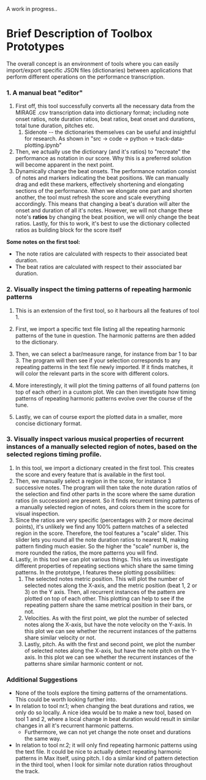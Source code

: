 A work in progress..

# Brief Description of Toolbox Prototypes

The overall concept is an environment of tools where you can easily import/export specific JSON files (dictionaries) between applications that perform different operations on the performance transcription. 

### 1. **A manual beat "editor"**

1. First off, this tool successfully converts all the necessary data from the MIRAGE .csv transcription data into dictionary format; including note onset ratios, note duration ratios, beat ratios, beat onset and durations, total tune duration, pitches etc.
	1. Sidenote -- the dictionaries themselves can be useful and insightful for research. As shown in "src -> code -> python -> track-data-plotting.ipynb" 
2. Then, we actually use the dictionary (and it's ratios) to "recreate" the performance as notation in our score. Why this is a preferred solution will become apparent in the next point.
3. Dynamically change the beat onsets. The performance notation consist of notes and markers indicating the beat positions. We can manually drag and edit these markers, effectively shortening and elongating sections of the performance. When we elongate one part and shorten another, the tool must refresh the score and scale everything accordingly. This means that changing a beat's duration will alter the onset and duration of all it's notes. However, we will not change these note's **ratios** by changing the beat position, we will only change the beat ratios. Lastly, for this to work, it's best to use the dictionary collected ratios as building block for the score itself

**Some notes on the first tool:**

* The note ratios are calculated with respects to their associated beat duration.
* The beat ratios are calculated with respect to their associated bar duration.

### 2. Visually inspect the **timing patterns of repeating harmonic patterns**

1. This is an extension of the first tool, so it harbours all the features of tool 1.

2. First, we import a specific text file listing all the repeating harmonic patterns of the tune in question. The harmonic patterns are then added to the dictionary.

3. Then, we can select a bar/measure range, for instance from bar 1 to bar 3. The program will then see if your selection corresponds to any repeating patterns in the text file newly imported. If it finds matches, it will color the relevant parts in the score with different colors. 

4. More interestingly, it will plot the timing patterns of all found patterns (on top of each other) in a custom plot. We can then investigate how timing patterns of repeating harmonic patterns evolve over the course of the tune. 

5. Lastly, we can of course export the plotted data in a smaller, more concise dictionary format.



### 3. Visually inspect various musical properties of **recurrent instances of a manually selected region of notes**, based on the selected regions timing profile.

1. In this tool, we import a dictionary created in the first tool. This creates the score and every feature that is available in the first tool.
2. Then, we manually select a region in the score, for instance 3 successive notes. The program will then take the note duration ratios of the selection and find other parts in the score where the same duration ratios (in succession) are present. So it finds recurrent timing patterns of a manually selected region of notes, and colors them in the score for visual inspection.
3. Since the ratios are very specific (percentages with 2 or more decimal points), it's unlikely we find any 100% pattern matches of a selected region in the score. Therefore, the tool features a "scale" slider. This slider lets you round all the note duration ratios to nearest N, making pattern finding much easier. So the higher the "scale" number is, the more rounded the ratios, the more patterns you will find.
4. Lastly, in this tool we can plot various things. This lets us investigate different properties of repeating sections which share the same timing patterns. In the prototype, I features these plotting possibilities:
	1. The selected notes metric position. This will plot the number of selected notes along the X-axis, and the metric position (beat 1, 2 or 3) on the Y axis. Then, all recurrent instances of the pattern are plotted on top of each other. This plotting can help to see if the repeating pattern share the same metrical position in their bars, or not. 
	2. Velocities. As with the first point, we plot the number of selected notes along the X-axis, but have the note velocity on the Y-axis. In this plot we can see whether the recurrent instances of the patterns share similar velocity or not.
	3. Lastly, pitch. As with the first and second point, we plot the number of selected notes along the X-axis, but have the note pitch on the Y-axis. In this plot we can see whether the recurrent instances of the patterns share similar harmonic content or not.


### Additional Suggestions

* None of the tools explore the timing patterns of the ornamentations. This could be worth looking further into.
* In relation to tool nr.1; when changing the beat durations and ratios, we only do so locally. A nice idea would be to make a new tool, based on tool 1 and 2, where a local change in beat duration would result in similar changes in all it's recurrent harmonic patterns.
	* Furthermore, we can not yet change the note onset and durations the same way.
* In relation to tool nr.2; it will only find repeating harmonic patterns using the text file. It could be nice to actually detect repeating harmonic patterns in Max itself, using pitch. I do a similar kind of pattern detection in the third tool, when I look for similar note duration ratios throughout the track.